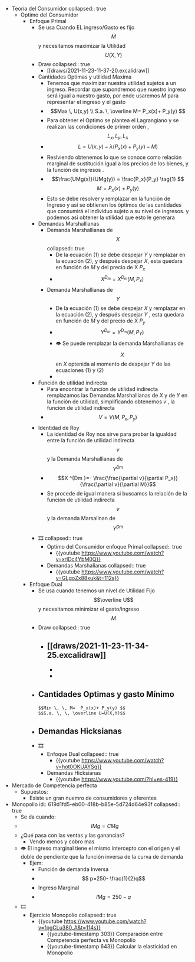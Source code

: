 - Teoría del Consumidor
  collapsed:: true
	- Optimo del Consumidor
		- Enfoque Primal
			- Se usa Cuando EL ingreso/Gasto es fijo $$\tilde M$$ y necesitamos maximizar la Utilidad $$U(X,Y)$$
			- Draw
			  collapsed:: true
				- [[draws/2021-11-23-11-37-20.excalidraw]]
			- Cantidades Optimas y utilidad Maxima
				- Tenemos que maximizar nuestra utilidad sujetos a un ingreso. Recordar que supondremos que  nuestro ingreso será igual a nuestro gasto, por ende usaremos  $M$ para representar el ingreso y el gasto
				-
				  $$Max \, U(x,y) \\ S.a. \, \overline M=  P_x(x)+ P_y(y) $$
				- Para obtener el Optimo se plantea el Lagrangiano y se realizan las condiciones de primer orden , $$L_x, L_y, L_ \lambda$$
				-
				  $$L=U(x,y)-\lambda ( P_x(x)+ P_y(y)-M )$$
				- Reslviendo obtenemos lo que se conoce como relación marginal de sustitución igual a los precios de los bienes, y la función de ingresos .
				-
				  $$\frac{UMg(x)}{UMg(y)} = \frac{P_x}{P_y}  \tag{1}  $$ $$   M=  P_x(x)+ P_y(y)  \tag{2} $$
				- Esto se debe resolver y remplazar en la función de Ingreso y así se obtienen los óptimos de las cantidades que consumirá el individuo sujeto a su nivel de ingresos. y podemos asi obtener la utilidad que esto le generara
			- Demandas Marshallianas
				- Demanda Marshallianas de $$X$$
				  collapsed:: true
					- De la ecuación (1) se debe despejar $Y$ y remplazar en la ecuación (2), y después despejar $X$, esta quedara en función de $M$ y del precio de X $P_x$
					-
					  $$X ^{ D_m}=X^{ D_m}(M,P_x) $$
				- Demanda Marshallianas de $$Y$$
					- De la ecuación (1) se debe despejar $X$ y remplazar en la ecuación (2), y después despejar $Y$ , esta quedara en función de $M$ y del precio de X $P_y$
					-
					  $$Y ^{ D_m}=Y^{ D_m}(M,P_Y) $$
					- 👁️ Se puede remplazar la demanda Marshallianas de $$X$$  en $X$ optenida al momento de despejar $Y$ de las ecuaciones (1) y (2)
					-
			- Función de utilidad indirecta
				- Para encontrar la función de utilidad indirecta remplazamos las Demandas Marshallianas de $X$ y de $Y$ en la función de utilidad, simplificando obtenemos $v$ , la función de utilidad indirecta
				-
				  $$V=V(M,P_x,P_y) \tag{3}$$
			- Identidad de Roy
				- La identidad de Roy nos sirve para probar la igualdad entre la función de utilidad indirecta $$v$$ y la Demanda Marshallianas de  $$Y ^{ Dm}$$
				-
				  $$X ^{Dm }=- \frac{\frac{\partial v}{\partial P_x}}{\frac{\partial v}{\partial M}}$$
				- Se procede de igual manera si buscamos la relación de la función de utilidad indirecta $$v$$ y la demanda Marsalinan de $$Y ^{ Dm}$$
			- 🎞️
			  collapsed:: true
				- Optimo del Consumidor enfoque Primal
				  collapsed:: true
					- {{youtube https://www.youtube.com/watch?v=xrlDc4YbM0Q}}
				- Demandas Marshalianas
				  collapsed:: true
					- {{youtube https://www.youtube.com/watch?v=GLgoZx88xuk&t=112s}}
		- Enfoque Dual
			- Se usa cuando tenemos un nivel de Utilidad Fijo $$\overline U$$ y necesitamos minimizar el gasto/ingreso $$M$$
			- Draw
			  collapsed:: true
				- [[draws/2021-11-23-11-34-25.excalidraw]]
					-
					-
					-
			- Cantidades Optimas y gasto Mínimo
				-
				  $$Min \, \, M=  P_x(x)+ P_y(y) $$
				  $$S.a. \, \, \overline U=U(X,Y)$$
			- Demandas Hicksianas
				-
			- 🎞️
				- Enfoque Dual
				  collapsed:: true
					- {{youtube https://www.youtube.com/watch?v=hot0OKUAYSg}}
				- Demandas Hicksianas
					- {{youtube https://www.youtube.com/?hl=es-419}}
- Mercado de Competencia perfecta
	- Supuestos:
		- Existe un gran nuemro de consumidores y oferentes
- Monopolio
  id:: 619d1fd5-eb00-418b-b85e-5d724d64e93f
  collapsed:: true
	- Se da cuando:
	-
	  $$IMg=CMg$$
	- ¿Qué pasa con las ventas y las ganancias?
		- Vendo menos y cobro mas
	- 👁️  El  ingreso marginal tiene  el mismo intercepto con el origen y el doble de pendiente que la función inversa de la curva de demanda
		- Ejem:
			- Función de demanda Inversa
			-
			  $$ p=250- \frac{1}{2}q$$
			- Ingreso Marginal
			-
			  $$IMg=250 -q$$
	- 🎞️
		- Ejercicio Monopolío
		  collapsed:: true
			- {{youtube https://www.youtube.com/watch?v=fpgCLu380_A&t=114s}}
				- {{youtube-timestamp 303}} Comparación entre  Competencia perfecta vs Monopolio
				- {{youtube-timestamp 643}}  Calcular la elasticidad en Monopolio